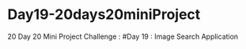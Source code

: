 # Day19-20days20miniProject
20 Day 20 Mini Project Challenge : #Day 19  :  Image Search Application

